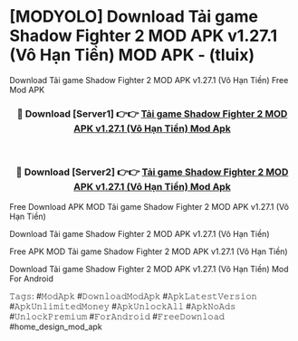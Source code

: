 # [MODYOLO] Download Tải game Shadow Fighter 2 MOD APK v1.27.1 (Vô Hạn Tiền) MOD APK - (tluix)
Download Tải game Shadow Fighter 2 MOD APK v1.27.1 (Vô Hạn Tiền) Free Mod APK

<div align="center">
<h3>🔴 Download [Server1] 👉👉 <a href="https://apk-comot.site?title=Tải_game_Shadow_Fighter_2_MOD_APK_v1.27.1_(Vô_Hạn_Tiền)">Tải game Shadow Fighter 2 MOD APK v1.27.1 (Vô Hạn Tiền) Mod Apk</a></h3><br>

<h3>🔴 Download [Server2] 👉👉 <a href="https://apk-comot.site?title=Tải_game_Shadow_Fighter_2_MOD_APK_v1.27.1_(Vô_Hạn_Tiền)">Tải game Shadow Fighter 2 MOD APK v1.27.1 (Vô Hạn Tiền) Mod Apk</a></h3>
</div>


Free Download APK MOD Tải game Shadow Fighter 2 MOD APK v1.27.1 (Vô Hạn Tiền)

Download Tải game Shadow Fighter 2 MOD APK v1.27.1 (Vô Hạn Tiền) 

Free APK MOD Tải game Shadow Fighter 2 MOD APK v1.27.1 (Vô Hạn Tiền) 

Download Tải game Shadow Fighter 2 MOD APK v1.27.1 (Vô Hạn Tiền) Mod For Android

𝚃𝚊𝚐𝚜: #𝙼𝚘𝚍𝙰𝚙𝚔 #𝙳𝚘𝚠𝚗𝚕𝚘𝚊𝚍𝙼𝚘𝚍𝙰𝚙𝚔 #𝙰𝚙𝚔𝙻𝚊𝚝𝚎𝚜𝚝𝚅𝚎𝚛𝚜𝚒𝚘𝚗 #𝙰𝚙𝚔𝚄𝚗𝚕𝚒𝚖𝚒𝚝𝚎𝚍𝙼𝚘𝚗𝚎𝚢 #𝙰𝚙𝚔𝚄𝚗𝚕𝚘𝚌𝚔𝙰𝚕𝚕 #𝙰𝚙𝚔𝙽𝚘𝙰𝚍𝚜 #𝚄𝚗𝚕𝚘𝚌𝚔𝙿𝚛𝚎𝚖𝚒𝚞𝚖 #𝙵𝚘𝚛𝙰𝚗𝚍𝚛𝚘𝚒𝚍 #𝙵𝚛𝚎𝚎𝙳𝚘𝚠𝚗𝚕𝚘𝚊𝚍 #home_design_mod_apk